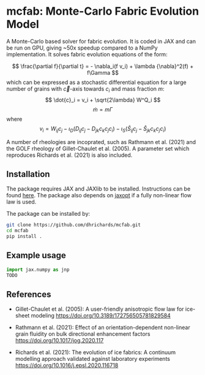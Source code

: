 # mcfab: Monte-Carlo Fabric Evolution Model

A Monte-Carlo based solver for fabric evolution. It is coded in JAX and can be run on GPU, giving ~50x speedup compared to a NumPy implementation. It solves fabric evolution equations of the form:

$$ \frac{\partial f}{\partial t} = - \nabla_i(f v_i) + \lambda {\nabla}^2(f) + f\Gamma $$
which can be expressed as a stochastic differential equation for a large number of grains with $\vec{c}$-axis towards $c_i$ and mass fraction $m$:
$$ \dot{c}_i = v_i + \sqrt{2\lambda} W^Q_i $$
$$ \dot{m} = m\Gamma $$
where
$$ v_i = W_{ij}c_j - \iota_D(D_{ij}c_j - D_{jk}c_kc_jc_i) - \iota_S(\hat{S}_{ij}c_j - \hat{S}_{jk}c_kc_jc_i)  $$

A number of rheologies are incoprated, such as Rathmann et al. (2021) and the GOLF rheology of Gillet-Chaulet et al. (2005). A parameter set which reproduces Richards et al. (2021) is also included.




## Installation

The package requires JAX and JAXlib to be installed. Instructions can be found [here](https://jax.readthedocs.io/en/latest/). The package also depends on [jaxopt](https://github.com/google/jaxopt) if a fully non-linear flow law is used.

The package can be installed by:
```bash
git clone https://github.com/dhrichards/mcfab.git
cd mcfab
pip install .
```
## Example usage

```python
import jax.numpy as jnp
TODO

```

## References

- Gillet-Chaulet et al. (2005): A user-friendly anisotropic flow law for ice-sheet modeling https://doi.org/10.3189/172756505781829584

- Rathmann et al. (2021): Effect of an orientation-dependent non-linear grain fluidity on bulk directional enhancement factors https://doi.org/10.1017/jog.2020.117

- Richards et al. (2021): The evolution of ice fabrics: A continuum modelling approach validated against laboratory experiments https://doi.org/10.1016/j.epsl.2020.116718



